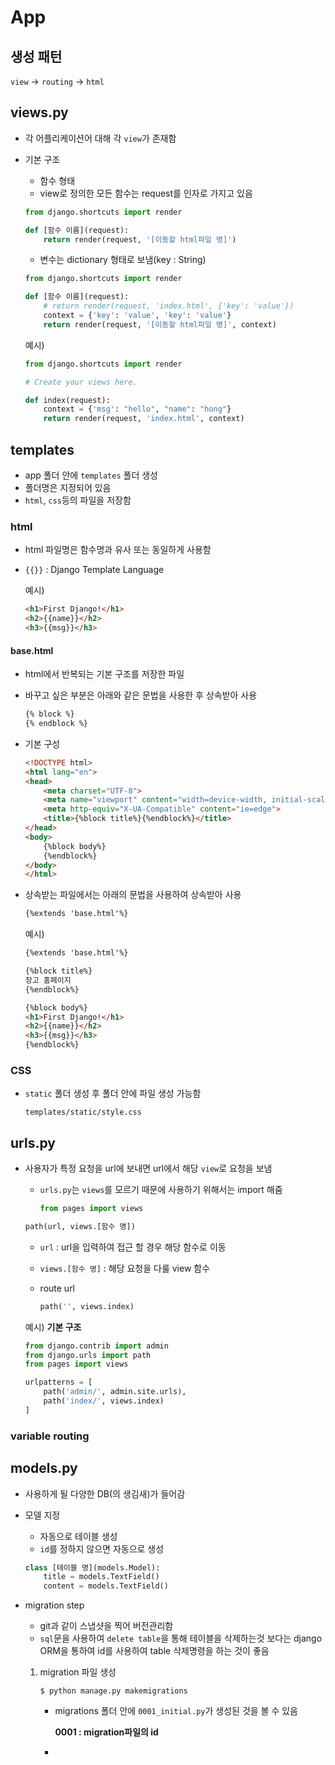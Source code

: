 # App

## 생성 패턴

`view` -> `routing` -> `html`



## views.py

* 각 어플리케이션어 대해 각 `view`가 존재함

* 기본 구조

  * 함수 형태
  * view로 정의한 모든 함수는 request를 인자로 가지고 있음

  ```python
  from django.shortcuts import render
  
  def [함수 이름](request):
      return render(request, '[이동할 html파일 명]')
  ```

  * 변수는 dictionary 형태로 보냄(key : String)

  ```python
  from django.shortcuts import render
  
  def [함수 이름](request):
      # return render(request, 'index.html', {'key': 'value'})
      context = {'key': 'value', 'key': 'value'}
      return render(request, '[이동할 html파일 명]', context)
  ```

  예시) 

  ```python
  from django.shortcuts import render
  
  # Create your views here.
  
  def index(request):
      context = {'msg': "hello", "name": "hong"}
      return render(request, 'index.html', context)
  ```

  

## templates

* app 폴더 안에 `templates` 폴더 생성
* 폴더명은 지정되어 있음
* `html`, `css`등의 파일을 저장함

### html

* html 파일명은 함수명과 유사 또는 동일하게 사용함

* `{{}}` : Django Template Language

  예시)

  ```html
  <h1>First Django!</h1>
  <h2>{{name}}</h2>
  <h3>{{msg}}</h3>
  ```

#### base.html

* html에서 반복되는 기본 구조를 저장한 파일

* 바꾸고 싶은 부분은 아래와 같은 문법을 사용한 후 상속받아 사용

  ```html
  {% block %}
  {% endblock %}
  ```

* 기본 구성

  ```html
  <!DOCTYPE html>
  <html lang="en">
  <head>
      <meta charset="UTF-8">
      <meta name="viewport" content="width=device-width, initial-scale=1.0">
      <meta http-equiv="X-UA-Compatible" content="ie=edge">
      <title>{%block title%}{%endblock%}</title>
  </head>
  <body>
      {%block body%}
      {%endblock%}
  </body>
  </html>
  ```

* 상속받는 파일에서는 아래의 문법을 사용하여 상속받아 사용

  ```html
  {%extends 'base.html'%}
  ```

  예시)

  ```html
  {%extends 'base.html'%}
  
  {%block title%}
  장고 홈페이지
  {%endblock%}
  
  {%block body%}
  <h1>First Django!</h1>
  <h2>{{name}}</h2>
  <h3>{{msg}}</h3>
  {%endblock%}
  ```

### CSS

* `static` 폴더 생성 후 폴더 안에 파일 생성 가능함

  `templates/static/style.css`

## urls.py

* 사용자가 특정 요청을 url에 보내면 url에서 해당 `view`로 요청을 보냄

  * `urls.py`는 `views`를 모르기 때문에 사용하기 위해서는 import 해줌

    ```python
    from pages import views
    ```

  ```python
  path(url, views.[함수 명])
  ```

  * `url` : url을 입력하여 접근 할 경우 해당 함수로 이동

  * `views.[함수 명]` : 해당 요청을 다룰 view 함수

  * route url

    ```python
    path('', views.index)
    ```

  예시) **기본 구조**

  ```python
  from django.contrib import admin
  from django.urls import path
  from pages import views
  
  urlpatterns = [
      path('admin/', admin.site.urls),
      path('index/', views.index)
  ]
  
  ```

### variable routing



## models.py

* 사용하게 될 다양한 DB(의 생김새)가 들어감

* 모델 지정

  * 자동으로 테이블 생성
  * `id`를 정하지 않으면 자동으로 생성

  ```python
  class [테이블 명](models.Model):
      title = models.TextField()
      content = models.TextField()
  ```

* migration step

  * git과 같이 스냅샷을 찍어 버전관리함
  * `sql`문을 사용하여 `delete table`을 통해 테이블을 삭제하는것 보다는 django ORM을 통하여 id를 사용하여 table 삭제명령을 하는 것이 좋음

  1. migration 파일 생성

     ```git
     $ python manage.py makemigrations
     ```

     * migrations 폴더 안에 `0001_initial.py`가 생성된 것을 볼 수 있음

       **0001 : migration파일의 id**

     * 

